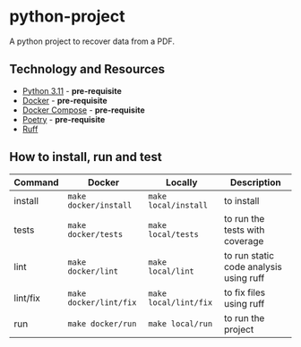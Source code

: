 # python-project

A python project to recover data from a PDF.

## Technology and Resources

- [Python 3.11](https://www.python.org/downloads/release/python-3110/) - **pre-requisite**
- [Docker](https://www.docker.com/get-started) - **pre-requisite**
- [Docker Compose](https://docs.docker.com/compose/) - **pre-requisite**
- [Poetry](https://python-poetry.org/) - **pre-requisite**
- [Ruff](https://github.com/astral-sh/ruff)


## How to install, run and test

| Command  | Docker                 | Locally               | Description                            |
| -------- | ---------------------- | --------------------- | -------------------------------------- |
| install  | `make docker/install`  | `make local/install`  | to install                             |
| tests    | `make docker/tests`    | `make local/tests`    | to run the tests with coverage         |
| lint     | `make docker/lint`     | `make local/lint`     | to run static code analysis using ruff |
| lint/fix | `make docker/lint/fix` | `make local/lint/fix` | to fix files using ruff                |
| run      | `make docker/run`      | `make local/run`      | to run the project                     |
